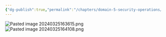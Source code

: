 ```yaml
---
{"dg-publish":true,"permalink":"/chapters/domain-5-security-operations/domain-5-security-operations/5-3-encryption-overview/","noteIcon":""}
---
```



![Pasted image 20240325163615.png](/img/user/Pasted%20image%2020240325163615.png)
![Pasted image 20240325164108.png](/img/user/Pasted%20image%2020240325164108.png)

